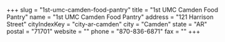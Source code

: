 +++
slug = "1st-umc-camden-food-pantry"
title = "1st UMC Camden Food Pantry"
name = "1st UMC Camden Food Pantry"
address = "121 Harrison Street"
cityIndexKey = "city-ar-camden"
city = "Camden"
state = "AR"
postal = "71701"
website = ""
phone = "870-836-6871"
fax = ""
+++
